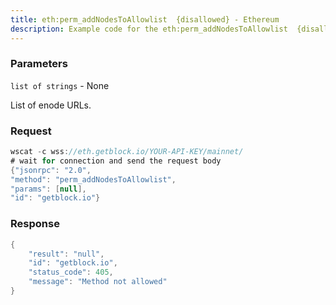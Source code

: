 ```yaml
---
title: eth:perm_addNodesToAllowlist  {disallowed} - Ethereum
description: Example code for the eth:perm_addNodesToAllowlist  {disallowed} ws method. Сomplete guide on how to use eth:perm_addNodesToAllowlist  {disallowed} ws in GetBlock.io Web3 documentation.
---
```


### Parameters


`list of strings` - None

List of enode URLs.

### Request

``` java
wscat -c wss://eth.getblock.io/YOUR-API-KEY/mainnet/ 
# wait for connection and send the request body 
{"jsonrpc": "2.0",
"method": "perm_addNodesToAllowlist",
"params": [null],
"id": "getblock.io"}
```

###  Response

``` java
{
    "result": "null",
    "id": "getblock.io",
    "status_code": 405,
    "message": "Method not allowed"
}
```

